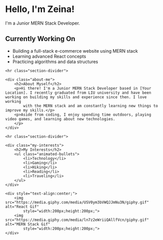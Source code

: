 <!DOCTYPE html>
<html>

<head>
    <title>My Cool README File</title>
    <link rel="stylesheet" href="https://cdnjs.cloudflare.com/ajax/libs/font-awesome/5.15.3/css/all.min.css" />
    <link rel="stylesheet" href="stylesheet.css">
</head>

<body>
    <h1>Hello, I'm Zeina!</h1>
    <p>I'm a Junior MERN Stack Developer.</p>
    <div style="text-align:center;">
        <i class="fab fa-html5 icon"></i>
        <i class="fab fa-css3-alt icon"></i>
        <i class="fab fa-js-square icon"></i>
        <i class="fab fa-react icon"></i>
        <i class="fab fa-node-js icon"></i>
    </div>
    <div class="currently-working">
        <h2>Currently Working On</h2>
        <ul class="animated-bullets">
            <li>Building a full-stack e-commerce website using MERN stack</li>
            <li>Learning advanced React concepts</li>
            <li>Practicing algorithms and data structures</li>
        </ul>
    </div>

    <hr class="section-divider">

    <div class="about-me">
        <h2>About Myself</h2>
        <p>Hi there! I'm a Junior MERN Stack Developer based in [Your Location]. I recently graduated from LIU university and have been working on building my skills and experience since then. I love working
            with the MERN stack and am constantly learning new things to improve my skills.</p>
        <p>Aside from coding, I enjoy spending time outdoors, playing video games, and learning about new technologies.
        </p>
    </div>

    <hr class="section-divider">

    <div class="my-interests">
        <h2>My Interests</h2>
        <ul class="animated-bullets">
            <li>Technology</li>
            <li>Gaming</li>
            <li>Hiking</li>
            <li>Reading</li>
            <li>Traveling</li>
        </ul>
    </div>

    <div style="text-align:center;">
        <img src="https://media.giphy.com/media/USV0ym3bVWQJJmNu3N/giphy.gif" alt="React Gif"
            style="width:200px;height:200px;">
        <img src="https://media.giphy.com/media/ln7z2eWriiQAllfVcn/giphy.gif" alt="MERN Stack Gif"
            style="width:200px;height:200px;">
    </div>
</body>

</html>
